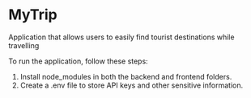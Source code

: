 # MyTrip
Application that allows users to easily find tourist destinations while travelling

To run the application, follow these steps:

1. Install node_modules in both the backend and frontend folders.
2. Create a .env file to store API keys and other sensitive information.
